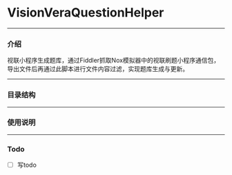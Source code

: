 
# VisionVeraQuestionHelper
____
### 介绍  
视联小程序生成题库，通过Fiddler抓取Nox模拟器中的视联刷题小程序通信包，导出文件后再通过此脚本进行文件内容过滤，实现题库生成与更新。

____
### 目录结构

____
### 使用说明

____
### Todo
- [ ] 写todo

